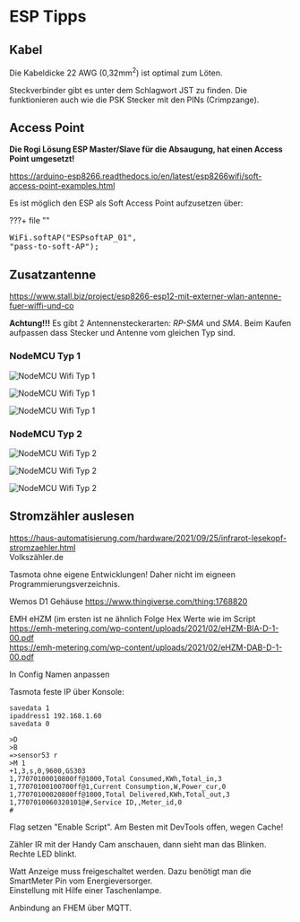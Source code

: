 # ESP Tipps

## Kabel

Die Kabeldicke 22 AWG (0,32mm<sup>2</sup>) ist optimal zum Löten.

Steckverbinder gibt es unter dem Schlagwort JST zu finden. Die funktionieren auch wie die PSK Stecker mit den PINs (Crimpzange).

## Access Point

**Die Rogi Lösung ESP Master/Slave für die Absaugung, hat einen Access Point umgesetzt!**

<a href="https://arduino-esp8266.readthedocs.io/en/latest/esp8266wifi/soft-access-point-examples.html" target="_blank">https://arduino-esp8266.readthedocs.io/en/latest/esp8266wifi/soft-access-point-examples.html</a>

Es ist möglich den ESP als Soft Access Point aufzusetzen über:

???+ file ""
    <pre>WiFi.softAP("ESPsoftAP_01", "pass-to-soft-AP");</pre>

## Zusatzantenne

<a href="https://www.stall.biz/project/esp8266-esp12-mit-externer-wlan-antenne-fuer-wiffi-und-co" target="_blank">https://www.stall.biz/project/esp8266-esp12-mit-externer-wlan-antenne-fuer-wiffi-und-co</a>

__Achtung!!!__ Es gibt 2 Antennensteckerarten: _RP-SMA_ und _SMA_. Beim Kaufen aufpassen dass Stecker und Antenne vom gleichen Typ sind.

### NodeMCU Typ 1

![NodeMCU Wifi Typ 1](../../img/esp/wifi_antenne_typ1_1.jpg)

![NodeMCU Wifi Typ 1](../../img/esp/wifi_antenne_typ1_2.jpg)

![NodeMCU Wifi Typ 1](../../img/esp/wifi_antenne_typ1_3.jpg)

### NodeMCU Typ 2

![NodeMCU Wifi Typ 2](../../img/esp/wifi_antenne_typ2_1.jpg)

![NodeMCU Wifi Typ 2](../../img/esp/wifi_antenne_typ2_2.jpg)

![NodeMCU Wifi Typ 2](../../img/esp/wifi_antenne_typ2_3.jpg)

## Stromzähler auslesen

https://haus-automatisierung.com/hardware/2021/09/25/infrarot-lesekopf-stromzaehler.html  
Volkszähler.de

Tasmota ohne eigene Entwicklungen! Daher nicht im eigneen Programmierungsverzeichnis.

Wemos D1 Gehäuse https://www.thingiverse.com/thing:1768820

EMH eHZM (im ersten ist ne ähnlich Folge Hex Werte wie im Script  
https://emh-metering.com/wp-content/uploads/2021/02/eHZM-BIA-D-1-00.pdf  
https://emh-metering.com/wp-content/uploads/2021/02/eHZM-DAB-D-1-00.pdf  

In Config Namen anpassen

Tasmota feste IP über Konsole:
```
savedata 1
ipaddress1 192.168.1.60
savedata 0
```

```
>D
>B
=>sensor53 r
>M 1
+1,3,s,0,9600,GS303
1,77070100010800ff@1000,Total Consumed,KWh,Total_in,3
1,77070100100700ff@1,Current Consumption,W,Power_cur,0
1,77070100020800ff@1000,Total Delivered,KWh,Total_out,3
1,7707010060320101@#,Service ID,,Meter_id,0
#
```

Flag setzen "Enable Script". Am Besten mit DevTools offen, wegen Cache!

Zähler IR mit der Handy Cam anschauen, dann sieht man das Blinken.
Rechte LED blinkt.

Watt Anzeige muss  freigeschaltet werden. Dazu benötigt man die SmartMeter Pin vom Energieversorger.  
Einstellung mit Hilfe einer Taschenlampe.

Anbindung an FHEM über MQTT.
